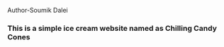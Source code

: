 Author-Soumik Dalei
<div>
  <h3>This is a simple ice cream website named as <b>Chilling Candy Cones</b></h3>
</div>
